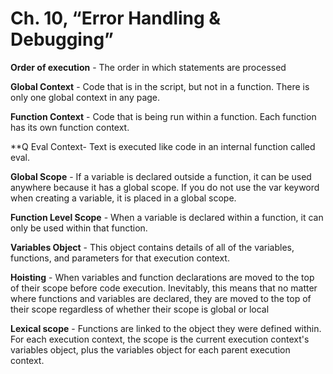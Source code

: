 # Ch. 10, “Error Handling & Debugging”

**Order of execution** - The order in which statements are processed

**Global Context** - Code that is in the script, but not in a function. There is only one global context in any page.

**Function Context** - Code that is being run within a function. Each function has its own function context.

**Q Eval Context- Text is executed like code in an internal function called eval.

**Global Scope** - If a variable is declared outside a function, it can be used anywhere because it has a global scope. If you do not use the var keyword when creating a variable, it is placed in a global scope.

**Function Level Scope** - When a variable is declared within a function, it can only be used within that function.

**Variables Object** - This object contains details of all of the variables, functions, and parameters for that execution context.

**Hoisting** - When variables and function declarations are moved to the top of their scope before code execution. Inevitably, this means that no matter where functions and variables are declared, they are moved to the top of their scope regardless of whether their scope is global or local

**Lexical scope** - Functions are linked to the object they were defined within. For each execution context, the scope is the current execution context's variables object, plus the variables object for each parent execution context.
